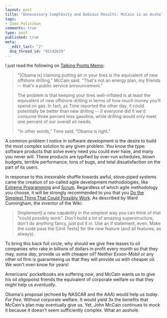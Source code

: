 ```yaml
--- 
layout: post
title: "Unnecessary Complexity and Dubious Results: McCain is an Asshole"
tags: 
- Zoon Politikon
comments: true
type: post
published: true
meta: 
  _edit_last: "2"
  dsq_thread_id: "92142629"
---
```

I just read the following on <a href="http://tpmelectioncentral.talkingpointsmemo.com/2008/08/mccain_mocks_obamas_accurate_c.php">Talking Points Memo</a>:
<blockquote>"[Obama is] claiming putting air in your tires is the equivalent of new offshore drilling," McCain said. "That's not an energy plan, my friends -- that's a public service announcement."

The problem is that keeping your tires well-inflated is at least the equivalent of new offshore drilling in terms of how much money you'll spend on gas. In fact, as Time reported the other day, it could potentially be better than new drilling -- if everyone did it we'd consume three percent less gasoline, while drilling would only meet one percent of our overall oil needs.

"In other words," Time said, "Obama is right."</blockquote>
A common problem I notice in software development is the desire to build the most complex solution to any given problem. You know the type: software products that solve every need you could ever have, and many you never will. These products are typified by over-run schedules, blown budgets, terrible performance, tons of bugs, and total dissatisfaction on the part of its users.

In response to this inexorable shuffle towards awful, stove-piped systems came the creation of so-called agile development methodologies, like <a href="http://en.wikipedia.org/wiki/Extreme_Programming">Extreme Programming</a> and <a href="http://en.wikipedia.org/wiki/Scrum_%28development%29">Scrum</a>. Regardless of which agile methodology you choose, it will be strongly recommended to you that you <a href="http://c2.com/xp/DoTheSimplestThingThatCouldPossiblyWork.html">Do the Simplest Thing That Could Possibly Work</a>. As described by Ward Cunningham, the inventor of the Wiki:
<blockquote>[Implement] a new capability in the simplest way you can think of that "could possibly work". Don't build a lot of amazing superstructure, don't do anything fancy, just put it in. Use an if statement, even. Make the code pass the [Unit Tests] for the new feature (and all features, as always).</blockquote>
To bring this back full circle, why should we give free leases to oil companies who rake in billions of dollars in profit every month so that they may, <em>some day</em>, provide us with cheaper oil? Neither Exxon-Mobil or any other oil firm is guaranteeing us that they will provide us with cheaper oil. We won't even know for years!

Americans' pocketbooks are suffering <em>now</em>, and McCain wants us to give his oil oligopolist friends the equivalent of corporate welfare so that they <em>might</em> help us <em>eventually</em>. 

Obama's proposal (echoed by NASCAR and the AAA) would help us <em>today</em>. <em>For free</em>. Without corporate welfare. It would yield 3x the benefits that McCain's plan may eventually give us. Yet, John McCain continues to mock it because it doesn't seem sufficiently complex. What an asshole.

